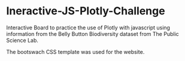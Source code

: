 # Ineractive-JS-Plotly-Challenge
Interactive Board to practice the use of Plotly with javascript using information from the Belly Button Biodiversity dataset from The Public Science Lab.

The bootswach CSS template was used for the website.

